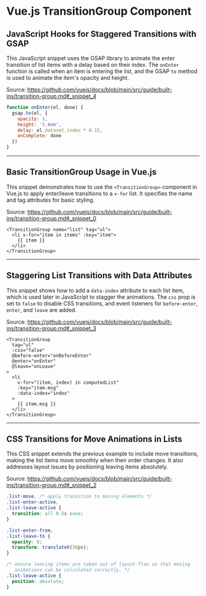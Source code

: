 # Vue.js TransitionGroup Component

## JavaScript Hooks for Staggered Transitions with GSAP

This JavaScript snippet uses the GSAP library to animate the enter transition of list items with a delay based on their index. The `onEnter` function is called when an item is entering the list, and the GSAP `to` method is used to animate the item's opacity and height.

Source: https://github.com/vuejs/docs/blob/main/src/guide/built-ins/transition-group.md#_snippet_4

```javascript
function onEnter(el, done) {
  gsap.to(el, {
    opacity: 1,
    height: '1.6em',
    delay: el.dataset.index * 0.15,
    onComplete: done
  })
}
```

---

## Basic TransitionGroup Usage in Vue.js

This snippet demonstrates how to use the `<TransitionGroup>` component in Vue.js to apply enter/leave transitions to a `v-for` list. It specifies the name and tag attributes for basic styling.

Source: https://github.com/vuejs/docs/blob/main/src/guide/built-ins/transition-group.md#_snippet_0

```vue-html
<TransitionGroup name="list" tag="ul">
  <li v-for="item in items" :key="item">
    {{ item }}
  </li>
</TransitionGroup>
```

---

## Staggering List Transitions with Data Attributes

This snippet shows how to add a `data-index` attribute to each list item, which is used later in JavaScript to stagger the animations. The `css` prop is set to `false` to disable CSS transitions, and event listeners for `before-enter`, `enter`, and `leave` are added.

Source: https://github.com/vuejs/docs/blob/main/src/guide/built-ins/transition-group.md#_snippet_3

```vue-html
<TransitionGroup
  tag="ul"
  :css="false"
  @before-enter="onBeforeEnter"
  @enter="onEnter"
  @leave="onLeave"
>
  <li
    v-for="(item, index) in computedList"
    :key="item.msg"
    :data-index="index"
  >
    {{ item.msg }}
  </li>
</TransitionGroup>
```

---

## CSS Transitions for Move Animations in Lists

This CSS snippet extends the previous example to include move transitions, making the list items move smoothly when their order changes. It also addresses layout issues by positioning leaving items absolutely.

Source: https://github.com/vuejs/docs/blob/main/src/guide/built-ins/transition-group.md#_snippet_2

```css
.list-move, /* apply transition to moving elements */
.list-enter-active,
.list-leave-active {
  transition: all 0.5s ease;
}

.list-enter-from,
.list-leave-to {
  opacity: 0;
  transform: translateX(30px);
}

/* ensure leaving items are taken out of layout flow so that moving
   animations can be calculated correctly. */
.list-leave-active {
  position: absolute;
}
```
